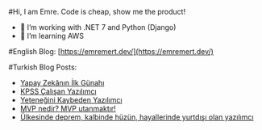 #Hi, I am Emre.
Code is cheap, show me the product!

- 🔭 I’m working with .NET 7 and Python (Django)
- 🌱 I’m learning AWS

#English Blog: [https://emremert.dev/](https://emremert.dev/)

#Turkish Blog Posts:
<!-- BLOG-POST-LIST:START -->
- [Yapay Zekânın İlk Günahı](https://www.saascommando.com/2023/06/yapay-zekann-ilkgunah.html)
- [KPSS Çalışan Yazılımcı](https://www.saascommando.com/2023/05/kpss-calsan-yazlmc.html)
- [Yeteneğini Kaybeden Yazılımcı](https://www.saascommando.com/2023/04/yetenegini-kaybeden-yazlmc.html)
- [MVP nedir? MVP utanmaktır!](https://www.saascommando.com/2023/03/mvp-nedir-mvp-utanmaktr.html)
- [Ülkesinde deprem, kalbinde hüzün, hayallerinde yurtdışı olan yazılımcı](https://www.saascommando.com/2023/02/ulkesinde-deprem-kalbinde-huzun.html)
<!-- BLOG-POST-LIST:END -->
